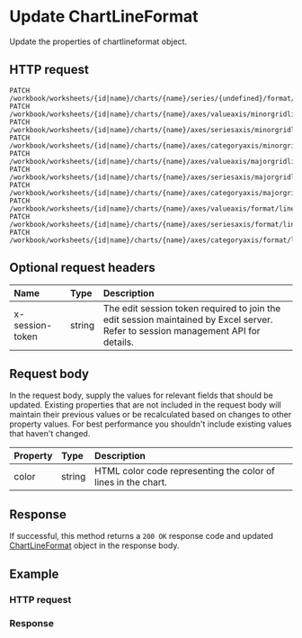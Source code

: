 # Update ChartLineFormat

Update the properties of chartlineformat object.
## HTTP request
```http
PATCH /workbook/worksheets/{id|name}/charts/{name}/series/{undefined}/format/line
PATCH /workbook/worksheets/{id|name}/charts/{name}/axes/valueaxis/minorgridlines/format/line
PATCH /workbook/worksheets/{id|name}/charts/{name}/axes/seriesaxis/minorgridlines/format/line
PATCH /workbook/worksheets/{id|name}/charts/{name}/axes/categoryaxis/minorgridlines/format/line
PATCH /workbook/worksheets/{id|name}/charts/{name}/axes/valueaxis/majorgridlines/format/line
PATCH /workbook/worksheets/{id|name}/charts/{name}/axes/seriesaxis/majorgridlines/format/line
PATCH /workbook/worksheets/{id|name}/charts/{name}/axes/categoryaxis/majorgridlines/format/line
PATCH /workbook/worksheets/{id|name}/charts/{name}/axes/valueaxis/format/line
PATCH /workbook/worksheets/{id|name}/charts/{name}/axes/seriesaxis/format/line
PATCH /workbook/worksheets/{id|name}/charts/{name}/axes/categoryaxis/format/line
```

## Optional request headers
| Name       | Type | Description|
|:-----------|:------|:----------|
| x-session-token   | string  | The edit session token required to join the edit session maintained by Excel server. Refer to session management API for details.|

## Request body
In the request body, supply the values for relevant fields that should be updated. Existing properties that are not included in the request body will maintain their previous values or be recalculated based on changes to other property values. For best performance you shouldn't include existing values that haven't changed.

| Property	   | Type	|Description|
|:---------------|:--------|:----------|
|color|string|HTML color code representing the color of lines in the chart.|

## Response
If successful, this method returns a `200 OK` response code and updated [ChartLineFormat](../resources/chartlineformat.md) object in the response body.
## Example
### HTTP request
### Response
